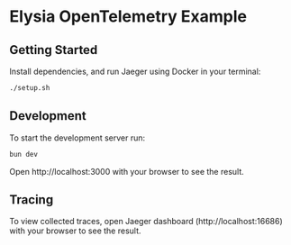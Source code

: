 # Elysia OpenTelemetry Example

## Getting Started
Install dependencies, and run Jaeger using Docker in your terminal:
```bash
./setup.sh
```

## Development
To start the development server run:
```bash
bun dev
```

Open http://localhost:3000 with your browser to see the result.

## Tracing
To view collected traces, open Jaeger dashboard (http://localhost:16686) with your browser to see the result.
